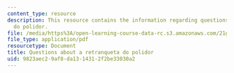 ```yaml
---
content_type: resource
description: This resource contains the information regarding questions about a retranqueta
  do polidor.
file: /media/https%3A/open-learning-course-data-rc.s3.amazonaws.com/21g-880-accelerated-introductory-portuguese-for-spanish-speakers-fall-2013/9823aec29af8da1314312f2be33030a2_MIT21G_880F13_readquest4.pdf
file_type: application/pdf
resourcetype: Document
title: Questions about a retranqueta do polidor
uid: 9823aec2-9af8-da13-1431-2f2be33030a2
---
```

